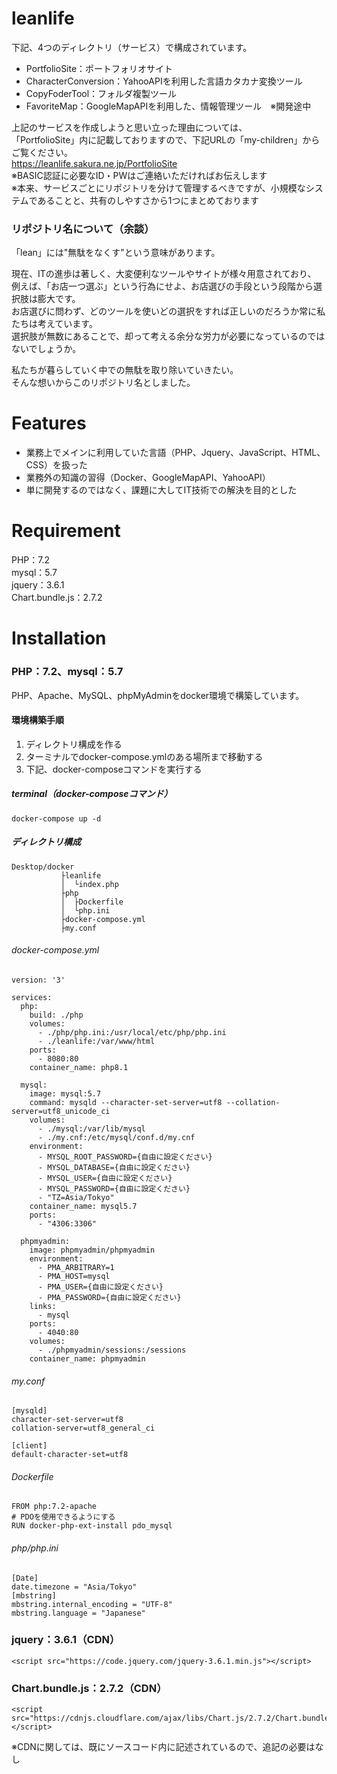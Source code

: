 # leanlife
下記、4つのディレクトリ（サービス）で構成されています。
- PortfolioSite：ポートフォリオサイト
- CharacterConversion：YahooAPIを利用した言語カタカナ変換ツール
- CopyFoderTool：フォルダ複製ツール
- FavoriteMap：GoogleMapAPIを利用した、情報管理ツール　※開発途中

上記のサービスを作成しようと思い立った理由については、  
「PortfolioSite」内に記載しておりますので、下記URLの「my-children」からご覧ください。  
<https://leanlife.sakura.ne.jp/PortfolioSite>  
※BASIC認証に必要なID・PWはご連絡いただければお伝えします  
※本来、サービスごとにリポジトリを分けて管理するべきですが、小規模なシステムであることと、共有のしやすさから1つにまとめております
  
  
### リポジトリ名について（余談）
「lean」には"無駄をなくす"という意味があります。  

現在、ITの進歩は著しく、大変便利なツールやサイトが様々用意されており、  
例えば、「お店一つ選ぶ」という行為にせよ、お店選びの手段という段階から選択肢は膨大です。  
お店選びに問わず、どのツールを使いどの選択をすれば正しいのだろうか常に私たちは考えています。  
選択肢が無数にあることで、却って考える余分な労力が必要になっているのではないでしょうか。  

私たちが暮らしていく中での無駄を取り除いていきたい。  
そんな想いからこのリポジトリ名としました。

# Features
- 業務上でメインに利用していた言語（PHP、Jquery、JavaScript、HTML、CSS）を扱った
- 業務外の知識の習得（Docker、GoogleMapAPI、YahooAPI）
- 単に開発するのではなく、課題に大してIT技術での解決を目的とした

# Requirement
PHP：7.2  
mysql：5.7  
jquery：3.6.1  
Chart.bundle.js：2.7.2

# Installation
### PHP：7.2、mysql：5.7  

PHP、Apache、MySQL、phpMyAdminをdocker環境で構築しています。  

#### 環境構築手順
1. ディレクトリ構成を作る
1. ターミナルでdocker-compose.ymlのある場所まで移動する
1. 下記、docker-composeコマンドを実行する

##### terminal（docker-composeコマンド）
```
docker-compose up -d
```

##### ディレクトリ構成
```
Desktop/docker  
           ├leanlife  
           │  └index.php  
           ├php  
           │  ├Dockerfile  
           │  └php.ini  
           ├docker-compose.yml  
           ├my.conf  
```

###### docker-compose.yml
```
version: '3'

services:
  php:
    build: ./php
    volumes:
      - ./php/php.ini:/usr/local/etc/php/php.ini
      - ./leanlife:/var/www/html
    ports:
      - 8080:80
    container_name: php8.1

  mysql:
    image: mysql:5.7
    command: mysqld --character-set-server=utf8 --collation-server=utf8_unicode_ci
    volumes:
      - ./mysql:/var/lib/mysql
      - ./my.cnf:/etc/mysql/conf.d/my.cnf
    environment:
      - MYSQL_ROOT_PASSWORD={自由に設定ください}
      - MYSQL_DATABASE={自由に設定ください}
      - MYSQL_USER={自由に設定ください}
      - MYSQL_PASSWORD={自由に設定ください}
      - "TZ=Asia/Tokyo"
    container_name: mysql5.7
    ports:
      - "4306:3306"
  
  phpmyadmin:
    image: phpmyadmin/phpmyadmin
    environment:
      - PMA_ARBITRARY=1
      - PMA_HOST=mysql
      - PMA_USER={自由に設定ください}
      - PMA_PASSWORD={自由に設定ください}
    links:
      - mysql
    ports:
      - 4040:80
    volumes:
      - ./phpmyadmin/sessions:/sessions
    container_name: phpmyadmin
```

###### my.conf
```
[mysqld]
character-set-server=utf8
collation-server=utf8_general_ci

[client]
default-character-set=utf8
```

###### Dockerfile
```
FROM php:7.2-apache
# PDOを使用できるようにする
RUN docker-php-ext-install pdo_mysql
```

###### php/php.ini
```
[Date]
date.timezone = "Asia/Tokyo"
[mbstring]
mbstring.internal_encoding = "UTF-8"
mbstring.language = "Japanese"
```

### jquery：3.6.1（CDN）  
```
<script src="https://code.jquery.com/jquery-3.6.1.min.js"></script>
```

### Chart.bundle.js：2.7.2（CDN）
```
<script src="https://cdnjs.cloudflare.com/ajax/libs/Chart.js/2.7.2/Chart.bundle.js"></script>
```

※CDNに関しては、既にソースコード内に記述されているので、追記の必要はなし
